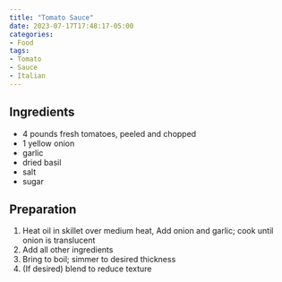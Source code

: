 ```yaml
---
title: "Tomato Sauce"
date: 2023-07-17T17:48:17-05:00
categories:
- Food
tags:
- Tomato
- Sauce
- Italian
---
```


## Ingredients
* 4 pounds fresh tomatoes, peeled and chopped
* 1 yellow onion
* garlic
* dried basil
* salt
* sugar

## Preparation
1. Heat oil in skillet over medium heat, Add onion and garlic; cook until onion is translucent
2. Add all other ingredients
3. Bring to boil; simmer to desired thickness
4. (If desired) blend to reduce texture

